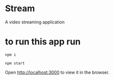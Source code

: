 # Stream
A video streaming application


# to run this app run
`npm i`

`npm start`

Open [http://localhost:3000](http://localhost:3000) to view it in the browser.

